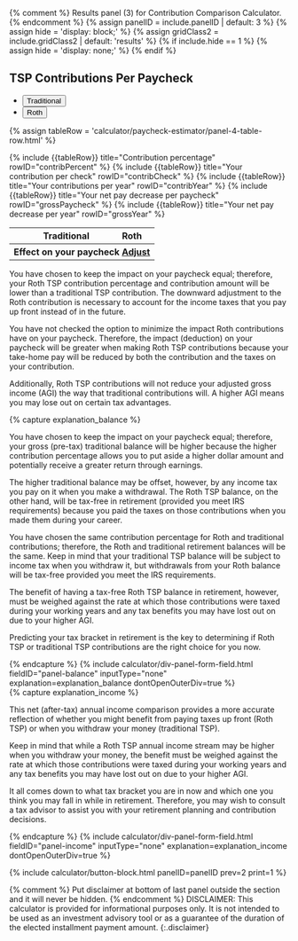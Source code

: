 {% comment %}
Results panel (3) for Contribution Comparison Calculator.
{% endcomment %}
{% assign panelID = include.panelID | default: 3 %}
{% assign hide = 'display: block;' %}
{% assign gridClass2 = include.gridClass2 | default: 'results' %}
{% if include.hide == 1 %} {% assign hide = 'display: none;' %} {% endif %}

<section id="panel-{{ panelID }}" class="calculator-panel contribution-comparison-calculator" style="{{ hide }}" markdown="1">
<section id="comparison-section" class="calculator-panel comparison contribution-comparison-calculator" markdown="1">

<h2>TSP Contributions Per Paycheck</h2>

<ul class="table-header-buttons">
  <li class="bg-blue active">
    <button type="button">Traditional</button>
  </li>
  <li class="bg-blue">
    <button type="button">Roth</button>
  </li>
</ul>  

{% assign tableRow = 'calculator/paycheck-estimator/panel-4-table-row.html' %}
<table>
  <thead>
    <tr>
      <th class="hide w"></th>
      <th class="bg-blue default" scope="col">Traditional</th>
      <th class="bg-blue" scope="col">Roth</th>
    </tr>
  </thead>
  <tbody>
    <tr>
      <th colspan="3" class="compare-two" scope="colgroup">
        <div class="flex space-between"><span>Effect on your paycheck</span> <a href="#profile" onClick="showPanel(2);">Adjust <i class="fal fa-sliders-v"></i></a></div>
      </th>
    </tr>
{% include {{tableRow}} title="Contribution percentage" rowID="contribPercent" %}
{% include {{tableRow}} title="Your contribution per check" rowID="contribCheck" %}
{% include {{tableRow}} title="Your contributions per year" rowID="contribYear" %}
{% include {{tableRow}} title="Your net pay decrease per paycheck" rowID="grossPaycheck" %}
{% include {{tableRow}} title="Your net pay decrease per year" rowID="grossYear" %}
  </tbody>
</table>

<p id="checked-effect">
You have chosen to keep the impact on your paycheck equal; therefore, your Roth TSP contribution percentage and contribution amount will be lower than a traditional TSP contribution. The downward adjustment to the Roth contribution is necessary to account for the income taxes that you pay up front instead of in the future.
</p>
<p id="not-checked-effect">
You have not checked the option to minimize the impact Roth contributions have on your paycheck. Therefore, the impact (deduction) on your paycheck will be greater when making Roth TSP contributions because your take-home pay will be reduced by both the contribution and the taxes on your contribution.
</p>

Additionally, Roth TSP contributions will not reduce your adjusted gross income (AGI) the way that traditional contributions will. A higher AGI means you may lose out on certain tax advantages.
</section>

<section id="balance-section" class="calculator-panel contribution-comparison-calculator" markdown="1">

<div id="account-balance-chart"></div>

{% capture explanation_balance %}
<div id="checked-balance">
<p>You have chosen to keep the impact on your paycheck equal; therefore, your gross (pre-tax) traditional balance will be higher because the higher contribution percentage allows you to put aside a higher dollar amount and potentially receive a greater return through earnings.</p>

<p>The higher traditional balance may be offset, however, by any income tax you pay on it when you make a withdrawal. The Roth TSP balance, on the other hand, will be tax-free in retirement (provided you meet <span data-term="Qualified Earnings" class="js-glossary-toggle term term-end">IRS requirements</span>) because you paid the taxes on those contributions when you made them during your career.</p>
</div>
<div id="not-checked-balance">
<p>You have chosen the same contribution percentage for Roth and traditional contributions; therefore, the Roth and traditional retirement balances will be the same. Keep in mind that your traditional TSP balance will be subject to income tax when you withdraw it, but withdrawals from your Roth balance will be tax-free provided you meet the <span data-term="Qualified Earnings" class="js-glossary-toggle term term-end">IRS requirements</span>.</p>

<p>The benefit of having a tax-free Roth TSP balance in retirement, however, must be weighed against the rate at which those contributions were taxed during your working years and any tax benefits you may have lost out on due to your higher AGI.</p>
</div>

<p>Predicting your tax bracket in retirement is the key to determining if Roth TSP or traditional TSP contributions are the right choice for you now.</p>
{% endcapture %}
{% include calculator/div-panel-form-field.html fieldID="panel-balance"
  inputType="none" explanation=explanation_balance  dontOpenOuterDiv=true
%}
<!-- END div#deductions-pre-tax-->

</section>
<section id="balance-section" class="calculator-panel contribution-comparison-calculator" markdown="1">

<div id="annual-income-chart"></div>
{% capture explanation_income %}
<p>This net (after-tax) annual income comparison provides a more accurate reflection of whether you might benefit from paying taxes up front (Roth TSP) or when you withdraw your money (traditional TSP).</p>

<p id="not-checked-income">
Keep in mind that while a Roth TSP annual income stream may be higher when you withdraw your money, the benefit must be weighed against the rate at which those contributions were taxed during your working years and any tax benefits you may have lost out on due to your higher AGI.
</p>

<p>It all comes down to what tax bracket you are in now and which one you think you may fall in while in retirement. Therefore, you may wish to consult a tax advisor to assist you with your retirement planning and contribution decisions.</p>
{% endcapture %}
{% include calculator/div-panel-form-field.html fieldID="panel-income"
  inputType="none" explanation=explanation_income  dontOpenOuterDiv=true
%}


{% include calculator/button-block.html panelID=panelID prev=2 print=1 %}

</section> <!-- results -->
</section> <!-- panel -->

{% comment %}
Put disclaimer at bottom of last panel outside the section and it will never be hidden.
{% endcomment %}
DISCLAIMER: This calculator is provided for informational purposes only. It is not intended
to be used as an investment advisory tool or as a guarantee of the duration of the elected
installment payment amount.
{:.disclaimer}
